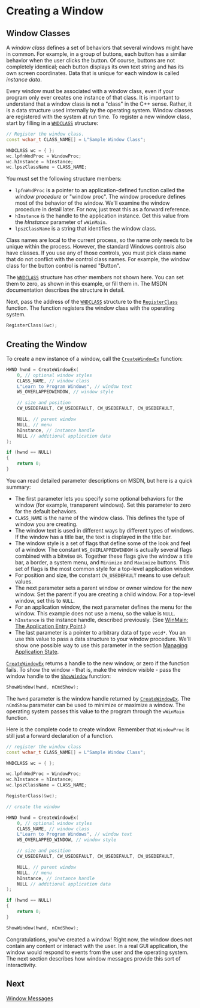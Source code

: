 <!-- https://docs.microsoft.com/en-us/windows/win32/learnwin32/creating-a-window -->
# Creating a Window

## Window Classes

A _window class_ defines a set of behaviors that several windows might have in common. For example, in a group of buttons, each button has a similar behavior when the user clicks the button. Of course, buttons are not completely identical; each button displays its own text string and has its own screen coordinates. Data that is unique for each window is called _instance data_.

Every window must be associated with a window class, even if your program only ever creates one instance of that class. It is important to understand that a window class is not a "class" in the C++ sense. Rather, it is a data structure used internally by the operating system. Window classes are registered with the system at run time. To register a new window class, start by filling in a [`WNDCLASS`](https://docs.microsoft.com/en-us/windows/win32/api/winuser/ns-winuser-wndclassa) structure:

```cpp
// Register the window class.
const wchar_t CLASS_NAME[] = L"Sample Window Class";

WNDCLASS wc = { };
wc.lpfnWndProc = WindowProc;
wc.hInstance = hInstance;
wc.lpszClassName = CLASS_NAME;
```

You must set the following structure members:

- `lpfnWndProc` is a pointer to an application-defined function called the _window procedure_ or "window proc".  The window procedure defines most of the behavior of the window. We'll examine the window procedure in detail later. For now, just treat this as a forward reference.
- `hInstance` is the handle to the application instance. Get this value from the _hInstance_ parameter of `wWinMain`.
- `lpszClassName` is a string that identifies the window class.

Class names are local to the current process, so the name only needs to be unique within the process. However, the standard Windows controls also have classes. If you use any of those controls, you must pick class name that do not conflict with the control class names. For example, the window class for the button control is named "Button".

The [`WNDCLASS`](https://docs.microsoft.com/en-us/windows/win32/api/winuser/ns-winuser-wndclassa) structure has other members not shown here. You can set them to zero, as shown in this example, or fill them in. The MSDN documentation describes the structure in detail.

Next, pass the address of the [`WNDCLASS`](https://docs.microsoft.com/en-us/windows/win32/api/winuser/ns-winuser-wndclassa) structure to the [`RegisterClass`](https://docs.microsoft.com/en-us/windows/win32/api/winuser/nf-winuser-registerclassa) function. The function registers the window class with the operating system.

```cpp
RegisterClass(&wc);
```

## Creating the Window

To create a new instance of a window, call the [`CreateWindowEx`](https://docs.microsoft.com/en-us/windows/win32/api/winuser/nf-winuser-createwindowexa) function:

```cpp
HWND hwnd = CreateWindowEx(
    0, // optional window styles
    CLASS_NAME, // window class
    L"Learn to Program Windows", // window text
    WS_OVERLAPPEDWINDOW, // window style

    // size and position
    CW_USEDEFAULT, CW_USEDEFAULT, CW_USEDEFAULT, CW_USEDEFAULT,

    NULL, // parent window
    NULL, // menu
    hInstance, // instance handle
    NULL // additional application data
);

if (hwnd == NULL)
{
    return 0;
}
```

You can read detailed parameter descriptions on MSDN, but here is a quick summary:

- The first parameter lets you specify some optional behaviors for the window (for example, transparent windows). Set this parameter to zero for the default behaviors.
- `CLASS_NAME` is the name of the window class. This defines the type of window you are creating.
- The window text is used in different ways by different types of windows. If the window has a title bar, the text is displayed in the title bar.
- The window style is a set of flags that define some of the look and feel of a window. The constant `WS_OVERLAPPEDWINDOW` is actually several flags combined with a bitwise `OR`. Together these flags give the window a title bar, a border, a system menu, and `Minimize` and `Maximize` buttons. This set of flags is the most common style for a top-level application window.
- For position and size, the constant `CW_USEDEFAULT` means to use default values.
- The next parameter sets a parent window or owner window for the new window. Set the parent if you are creating a child window. For a top-level window, set this to `NULL`.
- For an application window, the next parameter defines the menu for the window. This example does not use a menu, so the value is `NULL`.
- `hInstance` is the instance handle, described previously. (See [WinMain: The Application Entry Point](../introduction-to-windows-programing-in-c/winmain-the-application-entry-point.md).)
- The last parameter is a pointer to arbitrary data of type `void*`. You an use this value to pass a data structure to your window procedure. We'll show one possible way to use this parameter in the section [Managing Application State]().

[`CreateWindowEx`](https://docs.microsoft.com/en-us/windows/win32/api/winuser/nf-winuser-createwindowexa) returns a handle to the new window, or zero if the function fails. To show the window - that is, make the window visible - pass the window handle to the [`ShowWindow`](https://docs.microsoft.com/en-us/windows/win32/api/winuser/nf-winuser-showwindow) function:

```cpp
ShowWindow(hwnd, nCmdShow);
```

The `hwnd` parameter is the window handle returned by [`CreateWindowEx`](https://docs.microsoft.com/en-us/windows/win32/api/winuser/nf-winuser-createwindowexa). The `nCmdShow` parameter can be used to minimize or maximize a window. The operating system passes this value to the program through the `wWinMain` function.

Here is the complete code to create window. Remember that `WindowProc` is still just a forward declaration of a function.

```cpp
// register the window class
const wchar_t CLASS_NAME[] = L"Sample Window Class";

WNDCLASS wc = { };

wc.lpfnWndProc = WindowProc;
wc.hInstance = hInstance;
wc.lpszClassName = CLASS_NAME;

RegisterClass(&wc);

// create the window

HWND hwnd = CreateWindowEx(
    0, // optional window styles
    CLASS_NAME, // window class
    L"Learn to Program Windows", // window text
    WS_OVERLAPPED_WINDOW, // window style

    // size and position
    CW_USEDEFAULT, CW_USEDEFAULT, CW_USEDEFAULT, CW_USEDEFAULT,

    NULL, // parent window
    NULL, // menu
    hInstance, // instance handle
    NULL // additional application data
);

if (hwnd == NULL)
{
    return 0;
}

ShowWindow(hwnd, nCmdShow);
```

Congratulations, you've created a window! Right now, the window does not contain any content or interact with the user. In a real GUI application, the window would respond to events from the user and the operating system. The next section describes how window messages provide this sort of interactivity.

## Next

[Window Messages](./window-messages.md)
